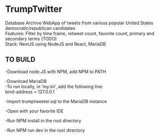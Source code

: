 # TrumpTwitter  
Database Archive WebApp of tweets from various popular United States democratic/republican candidates  
Features: Filter by time frame, retweet count, favorite count, primary and secondary terms  (TODO)  
Stack: NextJS using NodeJS and React, MariaDB
  
  
## TO BUILD
-Download node.JS with NPM, add NPM to PATH

-Download MariaDB  
-To run locally, in 'my.ini', add the following line:  
  bind-address = 127.0.0.1

-Import trumptweeter.sql to the MariaDB instance  

-Open with your favorite IDE 

-Run NPM install in the root directory

-Run NPM run dev in the root directory
